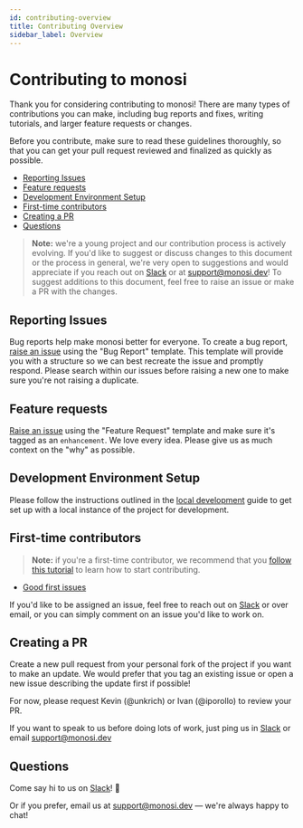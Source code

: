 ```yaml
---
id: contributing-overview
title: Contributing Overview
sidebar_label: Overview
---
```

# Contributing to monosi

Thank you for considering contributing to monosi! There are many types of contributions you can make, including bug reports and fixes, writing tutorials, and larger feature requests or changes.

Before you contribute, make sure to read these guidelines thoroughly, so that you can get your pull request reviewed and finalized as quickly as possible. 

- [Reporting Issues](#reporting-issues)
- [Feature requests](#feature-requests)
- [Development Environment Setup](#development-environment-setup)
- [First-time contributors](#first-time-contributors)
- [Creating a PR](#creating-a-pr)
- [Questions](#questions)

> **Note:** we're a young project and our contribution process is actively evolving. If you'd like to suggest or discuss changes to this document or the process in general, we're very open to suggestions and would appreciate if you reach out on [Slack](https://monosi.dev/slack) or at [support@monosi.dev](mailto:support@monosi.dev)! To suggest additions to this document, feel free to raise an issue or make a PR with the changes.

## Reporting Issues

Bug reports help make monosi better for everyone. To create a bug report, [raise an issue](https://github.com/monosidev/monosi/issues/new?assignees=&labels=bug&template=bug_report.md&title=) using the "Bug Report" template. This template will provide you with a structure so we can best recreate the issue and promptly respond. Please search within our issues before raising a new one to make sure you're not raising a duplicate.

## Feature requests

[Raise an issue](https://github.com/monosidev/monosi/issues/new?assignees=&labels=enhancement&template=feature_request.md&title=) using the "Feature Request" template and make sure it's tagged as an `enhancement`. We love every idea. Please give us as much context on the "why" as possible.

## Development Environment Setup

Please follow the instructions outlined in the [local development](https://docs.monosi.dev/docs/contributing/local-development) guide to get set up with a local instance of the project for development.

## First-time contributors

> **Note:** if you're a first-time contributor, we recommend that you [follow this tutorial](http://makeapullrequest.com/) to learn how to start contributing. 

- [Good first issues](https://github.com/monosidev/monosi/labels/good%20first%20issue)

If you'd like to be assigned an issue, feel free to reach out on [Slack](https://monosi.dev/slack) or over email, or you can simply comment on an issue you'd like to work on. 

## Creating a PR

Create a new pull request from your personal fork of the project if you want to make an update. We would prefer that you tag an existing issue or open a new issue describing the update first if possible!

For now, please request Kevin (@unkrich) or Ivan (@iporollo) to review your PR.

If you want to speak to us before doing lots of work, just ping us in [Slack](https://monosi.dev/slack) or email [support@monosi.dev](mailto:support@monosi.dev)

## Questions

Come say hi to us on [Slack](https://monosi.dev/slack)! 👋

Or if you prefer, email us at [support@monosi.dev](mailto:support@monosi.dev) — we're always happy to chat!